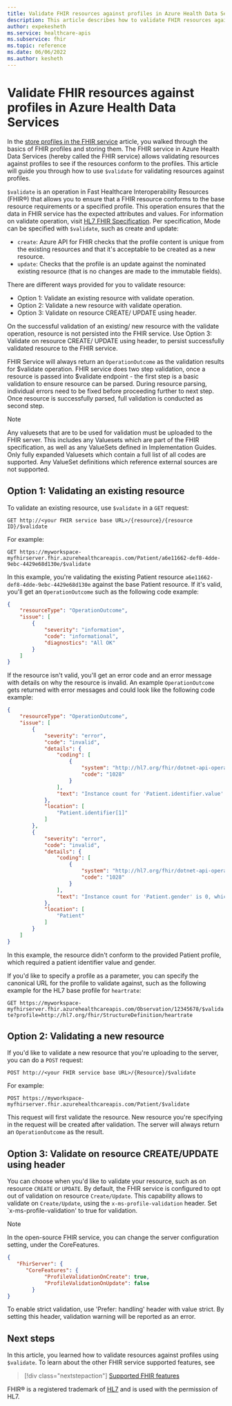 ```yaml
---
title: Validate FHIR resources against profiles in Azure Health Data Services
description: This article describes how to validate FHIR resources against profiles in the FHIR service.
author: expekesheth
ms.service: healthcare-apis
ms.subservice: fhir
ms.topic: reference
ms.date: 06/06/2022
ms.author: kesheth
---
```


# Validate FHIR resources against profiles in Azure Health Data Services

In the [store profiles in the FHIR service](store-profiles-in-fhir.md) article, you walked through the basics of FHIR profiles and storing them. The FHIR service in Azure Health Data Services (hereby called the FHIR service) allows validating resources against profiles to see if the resources conform to the profiles. This article will guide you through how to use `$validate` for validating resources against profiles. 

`$validate` is an operation in Fast Healthcare Interoperability Resources (FHIR&#174;) that allows you to ensure that a FHIR resource conforms to the base resource requirements or a specified profile. This operation ensures that the data in FHIR service has the expected attributes and values. For information on validate operation, visit [HL7 FHIR Specification](https://www.hl7.org/fhir/resource-operation-validate.html). 
Per specification, Mode can be specified with `$validate`, such as create and update:
- `create`: Azure API for FHIR checks that the profile content is unique from the existing resources and that it's acceptable to be created as a new resource.
- `update`: Checks that the profile is an update against the nominated existing resource (that is no changes are made to the immutable fields).

There are different ways provided for you to validate resource:
- Option 1: Validate an existing resource with validate operation.
- Option 2: Validate a new resource with validate operation.
- Option 3: Validate on resource CREATE/ UPDATE using header.

On the successful validation of an existing/ new resource with the validate operation, resource is not persisted into the FHIR service. Use Option 3: Validate on resource CREATE/ UPDATE using header, to persist successfully validated resource to the FHIR service.

FHIR Service will always return an `OperationOutcome` as the validation results for $validate operation. FHIR service does two step validation, once a resource is passed into $validate endpoint - the first step is a basic validation to ensure resource can be parsed. During resource parsing, individual errors need to be fixed before proceeding further to next step. Once resource is successfully parsed, full validation is conducted as second step.

> [!NOTE]
> Any valuesets that are to be used for validation must be uploaded to the FHIR server.  This includes any Valuesets which are part of the FHIR specification,  as well as any ValueSets defined in Implementation Guides.  Only fully expanded Valuesets which contain a full list of all codes are supported.  Any     ValueSet definitions which reference external sources are not supported.

## Option 1: Validating an existing resource

To validate an existing resource, use `$validate` in a `GET` request:

`GET http://<your FHIR service base URL>/{resource}/{resource ID}/$validate`

For example:

`GET https://myworkspace-myfhirserver.fhir.azurehealthcareapis.com/Patient/a6e11662-def8-4dde-9ebc-4429e68d130e/$validate`

In this example, you're validating the existing Patient resource `a6e11662-def8-4dde-9ebc-4429e68d130e` against the base Patient resource. If it's valid, you'll get an `OperationOutcome` such as the following code example:

```json
{
    "resourceType": "OperationOutcome",
    "issue": [
        {
            "severity": "information",
            "code": "informational",
            "diagnostics": "All OK"
        }
    ]
}
```
If the resource isn't valid, you'll get an error code and an error message with details on why the resource is invalid. An example `OperationOutcome` gets returned with error messages and could look like the following code example:

```json
{
    "resourceType": "OperationOutcome",
    "issue": [
        {
            "severity": "error",
            "code": "invalid",
            "details": {
                "coding": [
                    {
                        "system": "http://hl7.org/fhir/dotnet-api-operation-outcome",
                        "code": "1028"
                    }
                ],
                "text": "Instance count for 'Patient.identifier.value' is 0, which is not within the specified cardinality of 1..1"
            },
            "location": [
                "Patient.identifier[1]"
            ]
        },
        {
            "severity": "error",
            "code": "invalid",
            "details": {
                "coding": [
                    {
                        "system": "http://hl7.org/fhir/dotnet-api-operation-outcome",
                        "code": "1028"
                    }
                ],
                "text": "Instance count for 'Patient.gender' is 0, which is not within the specified cardinality of 1..1"
            },
            "location": [
                "Patient"
            ]
        }
    ]
}
```

In this example, the resource didn't conform to the provided Patient profile, which required a patient identifier value and gender.

If you'd like to specify a profile as a parameter, you can specify the canonical URL for the profile to validate against, such as the following example for the HL7 base profile for `heartrate`:

`GET https://myworkspace-myfhirserver.fhir.azurehealthcareapis.com/Observation/12345678/$validate?profile=http://hl7.org/fhir/StructureDefinition/heartrate`

## Option 2: Validating a new resource

If you'd like to validate a new resource that you're uploading to the server, you can do a `POST` request:

`POST http://<your FHIR service base URL>/{Resource}/$validate`

For example:

`POST https://myworkspace-myfhirserver.fhir.azurehealthcareapis.com/Patient/$validate`

This request will first validate the resource. New resource you're specifying in the request will be created after validation.
The server will always return an `OperationOutcome` as the result.

## Option 3: Validate on resource CREATE/UPDATE using header

You can choose when you'd like to validate your resource, such as on resource `CREATE` or `UPDATE`. By default, the FHIR service is configured to opt out of validation on resource `Create/Update`. This capability allows to validate on `Create/Update`, using the `x-ms-profile-validation` header. Set `x-ms-profile-validation' to true for validation.


> [!NOTE]
> In the open-source FHIR service, you can change the server configuration setting, under the CoreFeatures.

```json
{
   "FhirServer": {
      "CoreFeatures": {
            "ProfileValidationOnCreate": true,
            "ProfileValidationOnUpdate": false
        }
}
```
To enable strict validation, use 'Prefer: handling' header with value strict. By setting this header, validation warning will be reported as an error. 

## Next steps

In this article, you learned how to validate resources against profiles using `$validate`. To learn about the other FHIR service supported features, see

>[!div class="nextstepaction"]
>[Supported FHIR features](fhir-features-supported.md)

FHIR&#174; is a registered trademark of [HL7](https://hl7.org/fhir/) and is used with the permission of HL7.

